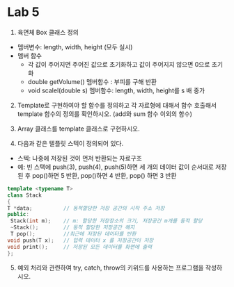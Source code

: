 # Lab 5

1. 육면체 Box 클래스 정의 
  * 멤버변수: length, width, height (모두 실시)
  * 멤버 함수
    - 각 값이 주어지면 주어진 값으로 초기화하고 값이 주어지지 않으면 0으로 초기화
    - double getVolume() 멤버함수 : 부피를 구해 반환
    - void scalel(double s) 멤버함수: length, width, height를 s 배 중가

2. Template로 구현하여야 할 함수를 정의하고 각 자료형에 대해서 함수 호출해서 template 함수의 정의를 확인하시오. (add와 sum 함수 이외의 함수)


3. Array 클래스를 template 클래스로 구현하시오.


4. 다음과 같은 텔플릿 스텍이 정의되어 있다. 
  * 스텍: 나중에 저장된 것이 먼저 반환되는 자료구조 
  * 예: 빈 스택에 push(3), push(4), push(5)하면 세 개의 데이터 값이 순서대로 저장된 후
    pop()하면 5 반환, pop()하면 4 반환, pop() 하면 3 반환 
    
```cpp
template <typename T>
class Stack 
{
T *data;          // 동적할당한 저장 공간의 시작 주소 저장
public:
 Stack(int m);    // m: 할당한 저장장소의 크기, 저장공간 m개를 동적 할당 
 ~Stack();        // 동적 할당한 저장공간 해지
 T pop();         //최근에 저장된 데이터를 반환
void push(T x);   // 입력 데이터 x 를 저장공간이 저장 
void print();     // 저장된 모든 데이터를 화면에 출력
};
```
5. 예외 처리와 관련하여 try, catch, throw의 키위드를 사용하는 프로그램을 작성하시오.

